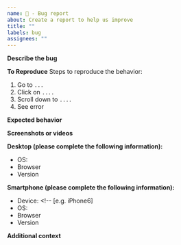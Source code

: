 ```yaml
---
name: 🐛 - Bug report
about: Create a report to help us improve
title: ""
labels: bug
assignees: ""
---
```


**Describe the bug**

<!-- A clear and concise description of what the bug is. -->

**To Reproduce**
Steps to reproduce the behavior:

1. Go to `...`
2. Click on `....`
3. Scroll down to `....`
4. See error

**Expected behavior**

<!-- A clear and concise description of what you expected to happen. -->

**Screenshots or videos**

<!-- If applicable, add screenshots or videos to help explain your problem. -->

**Desktop (please complete the following information):**

- OS: <!-- [e.g. iOS] -->
- Browser <!-- [e.g. chrome, safari] -->
- Version <!-- [e.g. 22] -->

**Smartphone (please complete the following information):**

- Device: <!-- [e.g. iPhone6]
- OS: <!-- [e.g. iOS8.1] -->
- Browser <!-- [e.g. stock browser, safari] -->
- Version <!-- [e.g. 22] -->

**Additional context**

<!-- Add any other context about the problem here. -->
